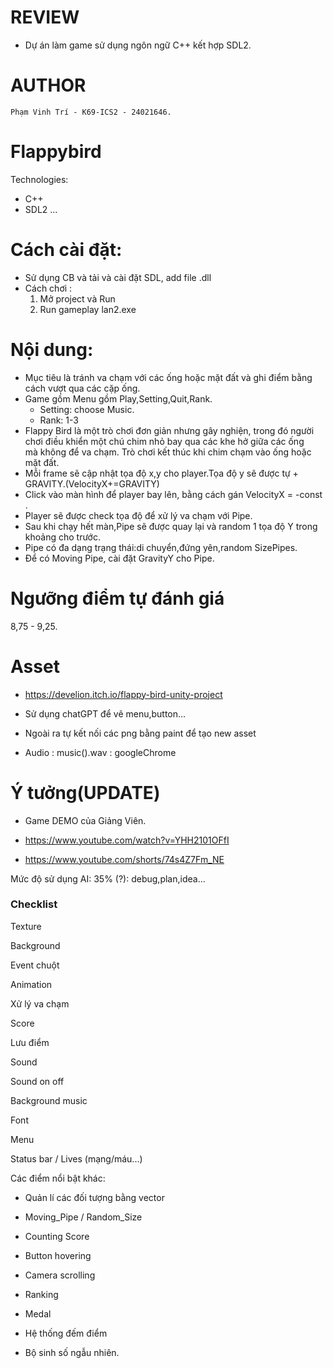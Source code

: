 # REVIEW
* Dự án làm game sử dụng ngôn ngữ C++ kết hợp SDL2.

# AUTHOR
	Phạm Vinh Trí - K69-ICS2 - 24021646.

# Flappybird
Technologies:
* C++
* SDL2 ...

# Cách cài đặt:
* Sử dụng CB và tải và cài đặt SDL, add file .dll 
* Cách chơi :
	1. Mở project và Run
	2. Run gameplay lan2.exe

# Nội dung:
- Mục tiêu là tránh va chạm với các ống hoặc mặt đất và ghi điểm bằng cách vượt qua các cặp ống.
- Game gồm Menu gồm Play,Setting,Quit,Rank.
	+ Setting: choose Music.
	+ Rank: 1-3
- Flappy Bird là một trò chơi đơn giản nhưng gây nghiện, trong đó người chơi điều khiển một chú chim nhỏ bay qua các khe hở giữa các ống     
  mà không để va chạm. Trò chơi kết thúc khi chim chạm vào ống hoặc mặt đất.
- Mỗi frame sẽ cập nhật tọa độ x,y cho player.Tọa độ y sẽ được tự + GRAVITY.(VelocityX+=GRAVITY)
- Click vào màn hình để player bay lên, bằng cách gán VelocityX = -const .
- Player sẽ được check tọa độ để xử lý va chạm với Pipe.
- Sau khi chạy hết màn,Pipe sẽ được quay lại và random 1 tọa độ Y trong khoảng cho trước.
- Pipe có đa dạng trạng thái:di chuyển,đứng yên,random SizePipes.
- Để có Moving Pipe, cài đặt GravityY cho Pipe.

# Ngưỡng điểm tự đánh giá
8,75 - 9,25.
# Asset  

- https://develion.itch.io/flappy-bird-unity-project

- Sử dụng chatGPT để vẽ menu,button...

- Ngoài ra tự kết nối các png bằng paint để tạo new asset

- Audio : music().wav : googleChrome

# Ý tưởng(UPDATE)

- Game DEMO của Giảng Viên.

- https://www.youtube.com/watch?v=YHH2101OFfI

- https://www.youtube.com/shorts/74s4Z7Fm_NE

Mức độ sử dụng AI: 35% (?): debug,plan,idea...

### Checklist

Texture

Background

Event chuột

Animation

Xử lý va chạm

Score 

Lưu điểm

Sound

Sound on off

Background music

Font

Menu

Status bar / Lives (mạng/máu...)

Các điểm nổi bật khác:

- Quản lí các đối tượng bằng vector

- Moving_Pipe / Random_Size

- Counting Score

- Button hovering

- Camera scrolling

- Ranking

- Medal

- Hệ thống đếm điểm

- Bộ sinh số ngẫu nhiên.










